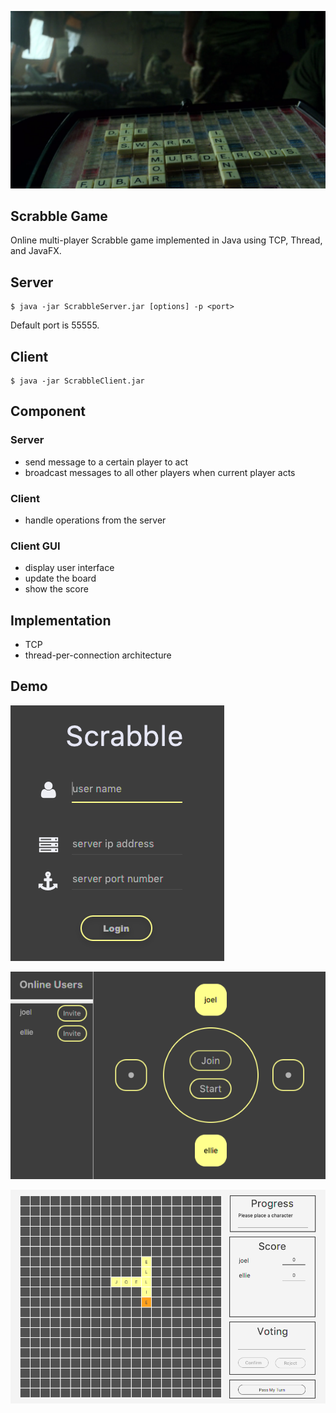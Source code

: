 ![0](https://github.com/ZintrulCre/Scrabble-Game/blob/master/Resource/0.png)

## Scrabble Game

Online multi-player Scrabble game implemented in Java using TCP, Thread, and JavaFX.

## Server

```
$ java -jar ScrabbleServer.jar [options] -p <port>
```

Default port is 55555.

## Client

```
$ java -jar ScrabbleClient.jar
```


## Component
### Server
- send message to a certain player to act
- broadcast messages to all other players when current player acts
### Client
- handle operations from the server
### Client GUI
- display user interface
- update the board
- show the score

## Implementation
- TCP
- thread-per-connection architecture

## Demo
![Login](https://github.com/ZintrulCre/Scrabble-Game/blob/master/Resource/Login.png)

![Desk](https://github.com/ZintrulCre/Scrabble-Game/blob/master/Resource/Desk.png)

![Board](https://github.com/ZintrulCre/Scrabble-Game/blob/master/Resource/Board.png)
